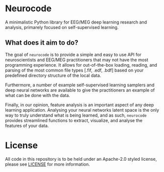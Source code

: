 # Neurocode
A minimalistic Python library for EEG/MEG deep learning research and analysis, primarely focused on self-supervised learning. 

## What does it aim to do?
The goal of `neurocode` is to provide a simple and easy to use API for neuroscientists and EEG/MEG practitioners that may not have the most programming experience. It allows for out-of-the-box loading, reading, and parsing of the most common file types [.fif, .edf, .bdf] based on your predefined directory structure of the local data.

Furthermore, a number of example self-supervised learning samplers and deep neural networks are available to give the practitioners an example of what can be done with the data. 

Finally, in our opinion, feature analysis is an important aspect of any deep learning application. Analysing your neural networks latent space is the only way to truly understand what is being learned, and as such, `neurocode` provides streamlined functions to extract, visualize, and analyse the features of your data.

# License
All code in this repository is to be held under an Apache-2.0 styled license, please see [LICENSE](https://github.com/neurocode-ai/neurocode/blob/main/LICENSE) for more information.